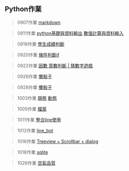 ## Python作業
> 0907作業  [markdown](https://github.com/xuanlll17/112_pythonhw/tree/main/0907_%E4%BD%9C%E6%A5%AD)

> 0911作業  [python基礎與資料輸出](https://github.com/xuanlll17/112_pythonhw/blob/main/0911_%E4%BD%9C%E6%A5%AD/python%E5%9F%BA%E7%A4%8E%E8%88%87%E8%B3%87%E6%96%99%E8%BC%B8%E5%87%BA.ipynb)
[數值計算與資料輸入](https://github.com/xuanlll17/112_pythonhw/blob/main/0911_%E4%BD%9C%E6%A5%AD/%E6%95%B8%E5%80%BC%E8%A8%88%E7%AE%97%E8%88%87%E8%B3%87%E6%96%99%E8%BC%B8%E5%85%A5.ipynb)

> 0918作業 [學生成績判斷](https://github.com/xuanlll17/112_pythonhw/blob/main/0918_%E4%BD%9C%E6%A5%AD/%E4%BD%9C%E6%A5%AD.ipynb)

> 0920作業 [條件判斷if](https://github.com/xuanlll17/112_pythonhw/blob/main/0920_%E4%BD%9C%E6%A5%AD/%E4%BD%9C%E6%A5%AD_0920.ipynb)

> 0922作業 [因數 質數判斷 | 猜數字遊戲](https://github.com/xuanlll17/112_pythonhw/blob/main/0922_%E4%BD%9C%E6%A5%AD/0922_%E4%BD%9C%E6%A5%AD.ipynb)

> 0926作業 [擲骰子](https://github.com/xuanlll17/112_pythonhw/blob/main/0926_%E4%BD%9C%E6%A5%AD/0926_%E4%BD%9C%E6%A5%AD.ipynb)

> 0928作業 [擲骰子](https://github.com/xuanlll17/112_pythonhw/blob/main/0928_%E4%BD%9C%E6%A5%AD/0928_%E4%BD%9C%E6%A5%AD.ipynb)

> 1003作業 [靜態](https://website-e2w8.onrender.com/)
[動態](https://flaskwebhw.onrender.com/)

> 1005作業 [檔案](https://github.com/xuanlll17/112_pythonhw/blob/main/1005_%E4%BD%9C%E6%A5%AD/1005_%E4%BD%9C%E6%A5%AD.ipynb)

> 1011作業 [整合line使用](https://github.com/xuanlll17/112_pythonhw/blob/main/1011_%E4%BD%9C%E6%A5%AD/1011_%E4%BD%9C%E6%A5%AD.ipynb)

> 1012作業 [line_bot](https://github.com/xuanlll17/line_bot)

> 1016作業 [Treeview + Scrollbar + dialog](https://github.com/xuanlll17/112_pythonhw/blob/main/1016_%E4%BD%9C%E6%A5%AD/index.py)

> 1018作業 [sqlite](https://github.com/xuanlll17/112_pythonhw/blob/main/1018_%E4%BD%9C%E6%A5%AD/1018_%E4%BD%9C%E6%A5%AD.ipynb)

> 1026作業 [空氣品質](https://github.com/xuanlll17/112_pythonhw/blob/main/1026_%E4%BD%9C%E6%A5%AD/index.py) 
